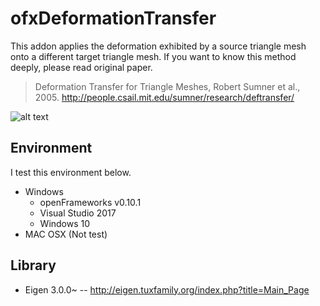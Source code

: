# ofxDeformationTransfer
This addon applies the deformation exhibited by a source triangle mesh onto a different target triangle mesh. If you want to know this method deeply, please read original paper.
> Deformation Transfer for Triangle Meshes, Robert Sumner et al., 2005.
> http://people.csail.mit.edu/sumner/research/deftransfer/

![alt text](https://github.com/iwanao731/ofxDeformationTransfer/blob/master/image.bmp "ofxDeformationTransfer")

## Environment
I test this environment below.

- Windows
	- openFrameworks v0.10.1
	- Visual Studio 2017
	- Windows 10
- MAC OSX (Not test)

## Library
- Eigen 3.0.0~
-- http://eigen.tuxfamily.org/index.php?title=Main_Page 


